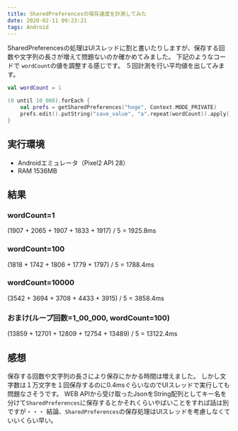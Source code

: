 ```yaml
---
title: SharedPreferencesの保存速度を計測してみた
date: 2020-02-11 09:23:21
tags: Android
---
```


SharedPreferencesの処理はUIスレッドに割と書いたりしますが、保存する回数や文字列の長さが増えて問題ないのか確かめてみました。
下記のようなコードで `wordCount`の値を調整する感じです。
５回計測を行い平均値を出してみます。

```kotlin
val wordCount = 1

(0 until 10_000).forEach {
    val prefs = getSharedPreferences("hoge", Context.MODE_PRIVATE)
    prefs.edit().putString("save_value", "a".repeat(wordCount)).apply()
}
```
## 実行環境
- Androidエミュレータ（Pixel2 API 28）
- RAM 1536MB

## 結果
### wordCount=1
(1907 + 2065 + 1907 + 1833 + 1917) / 5 = 1925.8ms

### wordCount=100
(1818 + 1742 + 1806 + 1779 + 1797) / 5 = 1788.4ms

### wordCount=10000
(3542 + 3694 + 3708 + 4433 + 3915) / 5 = 3858.4ms

### おまけ(ループ回数=1_00_000, wordCount=100)
(13859 + 12701 + 12809 + 12754 + 13489) / 5 = 13122.4ms

## 感想
保存する回数や文字列の長さにより保存にかかる時間は増えました。
しかし文字数は１万文字を１回保存するのに0.4msぐらいなのでUIスレッドで実行しても問題なさそうです。
WEB APIから受け取ったJsonをString配列としてキー名を分けて`SharedPreferences`に保存するとかそれくらいやばいことをすれば話は別ですが・・・
結論、`SharedPreferences`の保存処理はUIスレッドを考慮しなくていいくらい早い。
